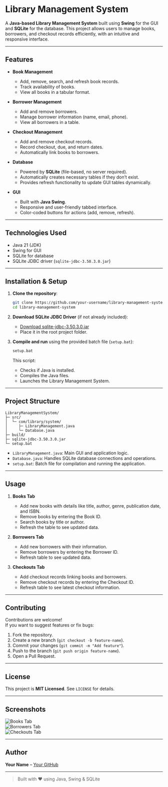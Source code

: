# Library Management System

A **Java-based Library Management System** built using **Swing** for the GUI and **SQLite** for the database. This project allows users to manage books, borrowers, and checkout records efficiently, with an intuitive and responsive interface.

---

## Features

- **Book Management**
  - Add, remove, search, and refresh book records.
  - Track availability of books.
  - View all books in a tabular format.

- **Borrower Management**
  - Add and remove borrowers.
  - Manage borrower information (name, email, phone).
  - View all borrowers in a table.

- **Checkout Management**
  - Add and remove checkout records.
  - Record checkout, due, and return dates.
  - Automatically link books to borrowers.

- **Database**
  - Powered by **SQLite** (file-based, no server required).
  - Automatically creates necessary tables if they don’t exist.
  - Provides refresh functionality to update GUI tables dynamically.

- **GUI**
  - Built with **Java Swing**.
  - Responsive and user-friendly tabbed interface.
  - Color-coded buttons for actions (add, remove, refresh).

---

## Technologies Used

- Java 21 (JDK)
- Swing for GUI
- SQLite for database
- SQLite JDBC driver (`sqlite-jdbc-3.50.3.0.jar`)

---

## Installation & Setup

1. **Clone the repository**:

   ```bash
   git clone https://github.com/your-username/library-management-system.git
   cd library-management-system
   ```

2. **Download SQLite JDBC Driver** (if not already included):

   - [Download sqlite-jdbc-3.50.3.0.jar](https://repo1.maven.org/maven2/org/xerial/sqlite-jdbc/3.50.3.0/sqlite-jdbc-3.50.3.0.jar)
   - Place it in the root project folder.

3. **Compile and run** using the provided batch file (`setup.bat`):

   ```bash
   setup.bat
   ```

   This script:
   - Checks if Java is installed.
   - Compiles the Java files.
   - Launches the Library Management System.

---

## Project Structure

```
LibraryManagementSystem/
├─ src/
│  └─ com/library/system/
│     ├─ LibraryManagement.java
│     └─ Database.java
├─ build/
├─ sqlite-jdbc-3.50.3.0.jar
└─ setup.bat
```

- `LibraryManagement.java`: Main GUI and application logic.  
- `Database.java`: Handles SQLite database connections and operations.  
- `setup.bat`: Batch file for compilation and running the application.  

---

## Usage

1. **Books Tab**
   - Add new books with details like title, author, genre, publication date, and ISBN.
   - Remove books by entering the Book ID.
   - Search books by title or author.
   - Refresh the table to see updated data.

2. **Borrowers Tab**
   - Add new borrowers with their information.
   - Remove borrowers by entering the Borrower ID.
   - Refresh table to see updated data.

3. **Checkouts Tab**
   - Add checkout records linking books and borrowers.
   - Remove checkout records by entering the Checkout ID.
   - Refresh table to see latest checkout information.

---

## Contributing

Contributions are welcome!  
If you want to suggest features or fix bugs:

1. Fork the repository.
2. Create a new branch (`git checkout -b feature-name`).
3. Commit your changes (`git commit -m "Add feature"`).
4. Push to the branch (`git push origin feature-name`).
5. Open a Pull Request.

---

## License

This project is **MIT Licensed**. See `LICENSE` for details.

---

## Screenshots

![Books Tab](screenshots/books_tab.png)  
![Borrowers Tab](screenshots/borrowers_tab.png)  
![Checkouts Tab](screenshots/checkouts_tab.png)  

---

## Author

**Your Name** – [Your GitHub](https://github.com/your-username)  

---

> Built with ❤️ using Java, Swing & SQLite

